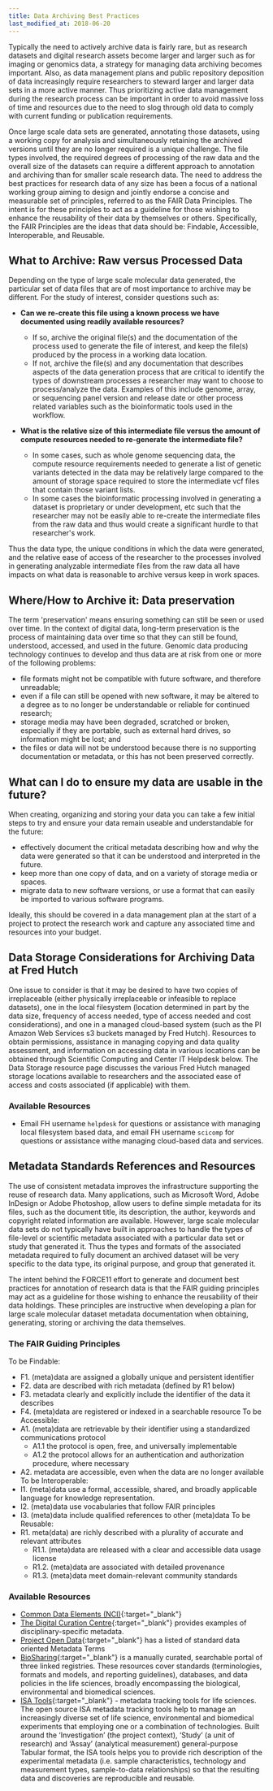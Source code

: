 ```yaml
---
title: Data Archiving Best Practices
last_modified_at: 2018-06-20
---
```

Typically the need to actively archive data is fairly rare, but as research datasets and digital research assets become larger and larger such as for imaging or genomics data, a strategy for managing data archiving becomes important.  Also, as data management plans and public repository deposition of data increasingly require researchers to steward larger and larger data sets in a more active manner.  Thus prioritizing active data management during the research process can be important in order to avoid massive loss of time and resources due to the need to slog through old data to comply with current funding or publication requirements. 

Once large scale data sets are generated, annotating those datasets, using a working copy for analysis and simultaneously retaining the archived versions until they are no longer required is a unique challenge.  The file types involved, the required degrees of processing of the raw data and the overall size of the datasets can require a different approach to annotation and archiving than for smaller scale research data.  The need to address the best practices for research data of any size has been a focus of a national working group aiming to design and jointly endorse a concise and measurable set of principles, referred to as the FAIR Data Principles. The intent is for these principles to act as a guideline for those wishing to enhance the reusability of their data by themselves or others.  Specifically, the FAIR Principles are the ideas that data should be:  Findable, Accessible, Interoperable, and Reusable.  

## What to Archive:  Raw versus Processed Data
Depending on the type of large scale molecular data generated, the particular set of data files that are of most importance to archive may be different.  For the study of interest, consider questions such as:

- **Can we re-create this file using a known process we have documented using readily available resources?**
  - If so, archive the original file(s) and the documentation of the process used to generate the file of interest, and keep the file(s) produced by the process in a working data location.
  - If not, archive the file(s) and any documentation that describes aspects of the data generation process that are critical to identify the types of downstream processes a researcher may want to choose to process/analyze the data.  Examples of this include genome, array, or sequencing panel version and release date or other process related variables such as the bioinformatic tools used in the workflow.  

- **What is the relative size of this intermediate file versus the amount of compute resources needed to re-generate the intermediate file?**
  - In some cases, such as whole genome sequencing data, the compute resource requirements needed to generate a list of genetic variants detected in the data may be relatively large compared to the amount of storage space required to store the intermediate vcf files that contain those variant lists.
  - In some cases the bioinformatic processing involved in generating a dataset is proprietary or under development, etc such that the researcher may not be easily able to re-create the intermediate files from the raw data and thus would create a significant hurdle to that researcher's work.  

Thus the data type, the unique conditions in which the data were generated, and the relative ease of access of the researcher to the processes involved in generating analyzable intermediate files from the raw data all have impacts on what data is reasonable to archive versus keep in work spaces.  

## Where/How to Archive it:  Data preservation
The term 'preservation' means ensuring something can still be seen or used over time. In the context of digital data, long-term preservation is the process of maintaining data over time so that they can still be found, understood, accessed, and used in the future. Genomic data producing technology continues to develop and thus data are at risk from one or more of the following problems: 
  - file formats might not be compatible with future software, and therefore unreadable;
  - even if a file can still be opened with new software, it may be altered to a degree as to no longer be understandable or reliable for continued research;
  - storage media may have been degraded, scratched or broken, especially if they are portable, such as external hard drives, so information might be lost; and
  - the files or data will not be understood because there is no supporting documentation or metadata, or this has not been preserved correctly.

## What can I do to ensure my data are usable in the future?
When creating, organizing and storing your data you can take a few initial steps to try and ensure your data remain useable and understandable for the future: 
  - effectively document the critical metadata describing how and why the data were generated so that it can be understood and interpreted in the future.
  - keep more than one copy of data, and on a variety of storage media or spaces.
  - migrate data to new software versions, or use a format that can easily be imported to various software programs.

Ideally, this should be covered in a data management plan at the start of a project to protect the research work and capture any associated time and resources into your budget.

## Data Storage Considerations for Archiving Data at Fred Hutch
One issue to consider is that it may be desired to have two copies of irreplaceable (either physically irreplaceable or infeasible to replace datasets), one in the local filesystem (location determined in part by the data size, frequency of access needed, type of access needed and cost considerations), and one in a managed cloud-based system (such as the PI Amazon Web Services s3 buckets managed by Fred Hutch).  Resources to obtain permissions, assistance in managing copying and data quality assessment, and information on accessing data in various locations can be obtained through Scientific Computing and Center IT Helpdesk below.  The Data Storage resource page discusses the various Fred Hutch managed storage locations available to researchers and the associated ease of access and costs associated (if applicable) with them.  

### Available Resources
- Email FH username `helpdesk` for questions or assistance with managing local filesystem based data, and email FH username `scicomp` for questions or assistance withe managing cloud-based data and services.  


## Metadata Standards References and Resources
The use of consistent metadata improves the infrastructure supporting the reuse of research data.  Many applications, such as Microsoft Word, Adobe InDesign or Adobe Photoshop, allow users to define simple metadata for its files, such as the document title, its description, the author, keywords and copyright related information are available. However, large scale molecular data sets do not typically have built in approaches to handle the types of file-level or scientific metadata associated with a particular data set or study that generated it.  Thus the types and formats of the associated metadata required to fully document an archived dataset will be very specific to the data type, its original purpose, and group that generated it.  

The intent behind the FORCE11 effort to generate and document best practices for annotation of research data is that the FAIR guiding principles may act as a guideline for those wishing to enhance the reusability of their data holdings. These principles are instructive when developing a plan for large scale molecular dataset metadata documentation when obtaining, generating, storing or archiving the data themselves.  

### The FAIR Guiding Principles
To be Findable:
- F1. (meta)data are assigned a globally unique and persistent identifier
- F2. data are described with rich metadata (defined by R1 below)
- F3. metadata clearly and explicitly include the identifier of the data it describes
- F4. (meta)data are registered or indexed in a searchable resource
To be Accessible:
- A1. (meta)data are retrievable by their identifier using a standardized communications protocol
  - A1.1 the protocol is open, free, and universally implementable
  - A1.2 the protocol allows for an authentication and authorization procedure, where necessary
- A2. metadata are accessible, even when the data are no longer available
To be Interoperable:
- I1. (meta)data use a formal, accessible, shared, and broadly applicable language for knowledge representation.
- I2. (meta)data use vocabularies that follow FAIR principles
- I3. (meta)data include qualified references to other (meta)data
To be Reusable:
- R1. meta(data) are richly described with a plurality of accurate and relevant attributes
  - R1.1. (meta)data are released with a clear and accessible data usage license
  - R1.2. (meta)data are associated with detailed provenance
  - R1.3. (meta)data meet domain-relevant community standards

### Available Resources
- [Common Data Elements (NCI)](https://wiki.nci.nih.gov/display/caDSR/CTEP+Common+Data+Elements){:target="_blank"}<!--_-->
- [The Digital Curation Centre](http://www.dcc.ac.uk/resources/metadata-standards){:target="_blank"}<!--_--><!--_--> provides examples of disciplinary-specific metadata.
- [Project Open Data](https://project-open-data.cio.gov/v1.1/schema/){:target="_blank"}<!--_--> has a listed of standard data oriented Metadata Terms
- [BioSharing](http://www.biosharing.org){:target="_blank"}<!--_--> is a manually curated, searchable portal of three linked registries. These resources cover standards (terminologies, formats and models, and reporting guidelines), databases, and data policies in the life sciences, broadly encompassing the biological, environmental and biomedical sciences.
- [ISA Tools](http://isa-tools.org/){:target="_blank"}<!--_--> - metadata tracking tools for life sciences. The open source ISA metadata tracking tools help to manage an increasingly diverse set of life science, environmental and biomedical experiments that employing one or a combination of technologies. Built around the ‘Investigation’ (the project context), ‘Study’ (a unit of research) and ‘Assay’ (analytical measurement) general-purpose Tabular format, the ISA tools helps you to provide rich description of the experimental metadata (i.e. sample characteristics, technology and measurement types, sample-to-data relationships) so that the resulting data and discoveries are reproducible and reusable.
